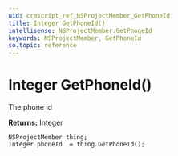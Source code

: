 ```yaml
---
uid: crmscript_ref_NSProjectMember_GetPhoneId
title: Integer GetPhoneId()
intellisense: NSProjectMember.GetPhoneId
keywords: NSProjectMember, GetPhoneId
so.topic: reference
---
```


# Integer GetPhoneId()

The phone id

**Returns:** Integer

```crmscript
NSProjectMember thing;
Integer phoneId  = thing.GetPhoneId();
```

